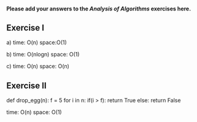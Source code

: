 #### Please add your answers to the ***Analysis of  Algorithms*** exercises here.

## Exercise I

a)
time: O(n)
space:O(1)

b)
time: O(nlogn)
space: O(1)

c)
time: O(n)
space: O(n)

## Exercise II


def drop_egg(n):
   f = 5
   for i in n:
     if(i > f):
        return True
     else:
        return False
    
time: O(n)
space: O(1)
